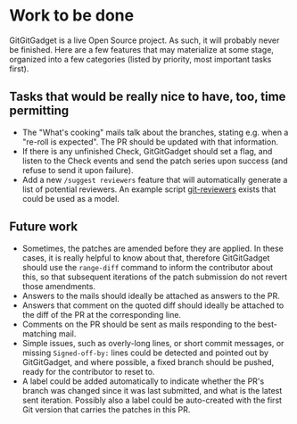 # Work to be done

GitGitGadget is a live Open Source project. As such, it will probably never be
finished. Here are a few features that may materialize at some stage, organized
into a few categories (listed by priority, most important tasks first).

## Tasks that would be really nice to have, too, time permitting

- The "What's cooking" mails talk about the branches, stating e.g. when a
  "re-roll is expected". The PR should be updated with that information.
- If there is any unfinished Check, GitGitGadget should set a flag, and listen
  to the Check events and send the patch series upon success (and refuse to send
  it upon failure).
- Add a new `/suggest reviewers` feature that will automatically generate a
  list of potential reviewers. An example script
  [git-reviewers](https://gist.github.com/alekstorm/4949628/) exists that could
  be used as a model.

## Future work

- Sometimes, the patches are amended before they are applied. In these cases, it
  is really helpful to know about that, therefore GitGitGadget should use
  the `range-diff` command to inform the contributor about this, so that
  subsequent iterations of the patch submission do not revert those amendments.
- Answers to the mails should ideally be attached as answers to the PR.
- Answers that comment on the quoted diff should ideally be attached to the diff
  of the PR at the corresponding line.
- Comments on the PR should be sent as mails responding to the best-matching
  mail.
- Simple issues, such as overly-long lines, or short commit messages, or missing
  `Signed-off-by:` lines could be detected and pointed out by GitGitGadget, and
  where possible, a fixed branch should be pushed, ready for the contributor to
  reset to.
- A label could be added automatically to indicate whether the PR's branch
  was changed since it was last submitted, and what is the latest sent
  iteration. Possibly also a label could be auto-created with the first Git
  version that carries the patches in this PR.
